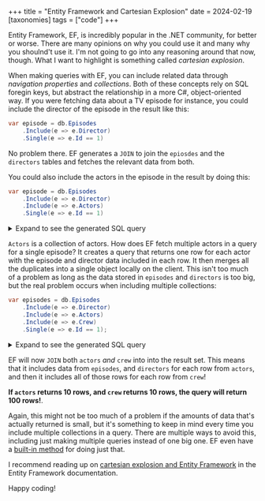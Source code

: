 +++
title = "Entity Framework and Cartesian Explosion"
date = 2024-02-19
[taxonomies]
tags = ["code"]
+++

Entity Framework, EF, is incredibly popular in the .NET community, for better or worse. There are many opinions on why you could use it and many why you shoulnd't use it. I'm not going to go into any reasoning around that now, though. What I want to highlight is something called _cartesian explosion_.

When making queries with EF, you can include related data through _navigation properties_ and _collections_. Both of these concepts rely on SQL foregin keys, but abstract the relationship in a more C#, object-oriented way. If you were fetching data about a TV episode for instance, you could include the director of the episode in the result like this:

```c#
var episode = db.Episodes
    .Include(e => e.Director)
    .Single(e => e.Id == 1)
```

No problem there. EF generates a `JOIN` to join the `epiosdes` and the `directors` tables and fetches the relevant data from both.

You could also include the actors in the episode in the result by doing this:

```c#
var episode = db.Episodes
    .Include(e => e.Director)
    .Include(e => e.Actors)
    .Single(e => e.Id == 1)
```

<details>
<summary>Expand to see the generated SQL query</summary>

```sql
SELECT "e"."Id", "e"."AirDate", "e"."DirectorId", "e"."Title", "d"."Id", "d"."Name", "a"."Id", "a"."Character", "a"."EpisodeId", "a"."Name"
FROM "Episodes" AS "e"
INNER JOIN "Directors" AS "d" ON "e"."DirectorId" = "d"."Id"
LEFT JOIN "Actors" AS "a" ON "e"."Id" = "a"."EpisodeId"
ORDER BY "e"."Id", "d"."Id"
```
</details>

`Actors` is a collection of actors. How does EF fetch multiple actors in a query for a single episode? It creates a query that returns one row for each actor with the episode and director data included in each row. It then merges all the duplicates into a single object locally on the client. This isn't too much of a problem as long as the data stored in `episodes` and `directors` is too big, but the real problem occurs when including multiple collections:

```c#
var episodes = db.Episodes
    .Include(e => e.Director)
    .Include(e => e.Actors)
    .Include(e => e.Crew)
    .Single(e => e.Id == 1);
```

<details>
<summary>Expand to see the generated SQL query</summary>

```sql
SELECT "e"."Id", "e"."AirDate", "e"."DirectorId", "e"."Title", "d"."Id", "d"."Name", "a"."Id", "a"."Character", "a"."EpisodeId", "a"."Name", "c"."Id", "c"."EpisodeId", "c"."Name", "c"."Role"
FROM "Episodes" AS "e"
INNER JOIN "Directors" AS "d" ON "e"."DirectorId" = "d"."Id"
LEFT JOIN "Actors" AS "a" ON "e"."Id" = "a"."EpisodeId"
LEFT JOIN "Crew" AS "c" ON "e"."Id" = "c"."EpisodeId"
ORDER BY "e"."Id", "d"."Id", "a"."Id"
```
</details>

EF will now `JOIN` both `actors` _and_ `crew` into into the result set. This means that it includes data from `episodes`, and `directors` for each row from `actors`, and then it includes all of those rows for each row from `crew`!

**If `actors` returns 10 rows, and `crew` returns 10 rows, the query will return 100 rows!**.

Again, this might not be too much of a problem if the amounts of data that's actually returned is small, but it's something to keep in mind every time you include multiple collections in a query.  There are multiple ways to avoid this, including just making multiple queries instead of one big one. EF even have a [built-in method](https://learn.microsoft.com/en-us/ef/core/querying/single-split-queries#split-queries) for doing just that.

I recommend reading up on [cartesian explosion and Entity Framework](https://learn.microsoft.com/en-us/ef/core/querying/single-split-queries#cartesian-explosion) in the Entity Framework documentation.

Happy coding!
